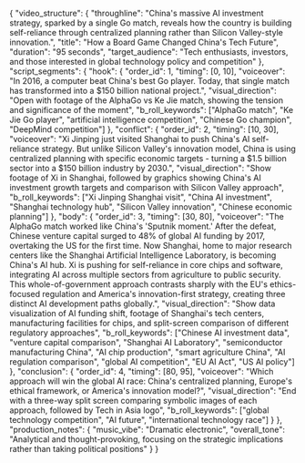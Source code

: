 {
  "video_structure": {
    "throughline": "China's massive AI investment strategy, sparked by a single Go match, reveals how the country is building self-reliance through centralized planning rather than Silicon Valley-style innovation.",
    "title": "How a Board Game Changed China's Tech Future",
    "duration": "95 seconds",
    "target_audience": "Tech enthusiasts, investors, and those interested in global technology policy and competition"
  },
  "script_segments": {
    "hook": {
      "order_id": 1,
      "timing": [0, 10],
      "voiceover": "In 2016, a computer beat China's best Go player. Today, that single match has transformed into a $150 billion national project.",
      "visual_direction": "Open with footage of the AlphaGo vs Ke Jie match, showing the tension and significance of the moment",
      "b_roll_keywords": ["AlphaGo match", "Ke Jie Go player", "artificial intelligence competition", "Chinese Go champion", "DeepMind competition"]
    },
    "conflict": {
      "order_id": 2,
      "timing": [10, 30],
      "voiceover": "Xi Jinping just visited Shanghai to push China's AI self-reliance strategy. But unlike Silicon Valley's innovation model, China is using centralized planning with specific economic targets - turning a $1.5 billion sector into a $150 billion industry by 2030.",
      "visual_direction": "Show footage of Xi in Shanghai, followed by graphics showing China's AI investment growth targets and comparison with Silicon Valley approach",
      "b_roll_keywords": ["Xi Jinping Shanghai visit", "China AI investment", "Shanghai technology hub", "Silicon Valley innovation", "Chinese economic planning"]
    },
    "body": {
      "order_id": 3,
      "timing": [30, 80],
      "voiceover": "The AlphaGo match worked like China's 'Sputnik moment.' After the defeat, Chinese venture capital surged to 48% of global AI funding by 2017, overtaking the US for the first time. Now Shanghai, home to major research centers like the Shanghai Artificial Intelligence Laboratory, is becoming China's AI hub. Xi is pushing for self-reliance in core chips and software, integrating AI across multiple sectors from agriculture to public security. This whole-of-government approach contrasts sharply with the EU's ethics-focused regulation and America's innovation-first strategy, creating three distinct AI development paths globally.",
      "visual_direction": "Show data visualization of AI funding shift, footage of Shanghai's tech centers, manufacturing facilities for chips, and split-screen comparison of different regulatory approaches",
      "b_roll_keywords": ["Chinese AI investment data", "venture capital comparison", "Shanghai AI Laboratory", "semiconductor manufacturing China", "AI chip production", "smart agriculture China", "AI regulation comparison", "global AI competition", "EU AI Act", "US AI policy"]
    },
    "conclusion": {
      "order_id": 4,
      "timing": [80, 95],
      "voiceover": "Which approach will win the global AI race: China's centralized planning, Europe's ethical framework, or America's innovation model?",
      "visual_direction": "End with a three-way split screen comparing symbolic images of each approach, followed by Tech in Asia logo",
      "b_roll_keywords": ["global technology competition", "AI future", "international technology race"]
    }
  },
  "production_notes": {
    "music_vibe": "Dramatic electronic",
    "overall_tone": "Analytical and thought-provoking, focusing on the strategic implications rather than taking political positions"
  }
}
